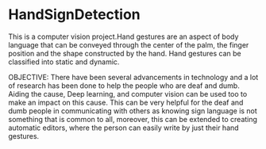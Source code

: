 # HandSignDetection
This is a computer vision project.Hand gestures are an aspect of body language that can be conveyed through the center of the palm, the finger position and the shape constructed by the hand. Hand gestures can be classified into static and dynamic.

OBJECTIVE:
There have been several advancements in technology and a lot of research has been done to help the people who are deaf and dumb. Aiding the cause, Deep learning, and computer vision can be used too to make an impact on this cause.
This can be very helpful for the deaf and dumb people in communicating with others as knowing sign language is not something that is common to all, moreover, this can be extended to creating automatic editors, where the person can easily write by just their hand gestures.
